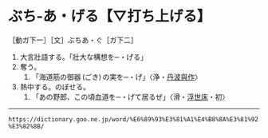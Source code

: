 # ぶち‐あ・げる【▽打ち上げる】

［動ガ下一］［文］ぶちあ・ぐ［ガ下二］
1.  大言壯語する。「壯大な構想を─・げる」
2.  奪う。    
    1.  「海道筋の御器 (ごき) の実を─・げ」〈浄・[丹波與作](https://dictionary.goo.ne.jp/word/%E4%B8%B9%E6%B3%A2%E4%B8%8E%E4%BD%9C%E5%BE%85%E5%A4%9C%E3%81%AE%E5%B0%8F%E5%AE%A4%E7%AF%80/#jn-140568)〉
3. 熱中する。のぼせる。    
    1.  「あの野郎、この頃血道を─・げて居るぜ」〈滑・[浮世床](https://dictionary.goo.ne.jp/word/%E6%B5%AE%E4%B8%96%E5%BA%8A/#jn-18208)・初〉

---
`https://dictionary.goo.ne.jp/word/%E6%89%93%E3%81%A1%E4%B8%8A%E3%81%92%E3%82%8B/`